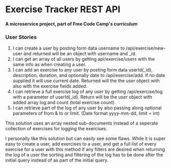 # Exercise Tracker REST API

#### A microservice project, part of Free Code Camp's curriculum

### User Stories

1. I can create a user by posting form data username to /api/exercise/new-user and returned will be an object with username and _id.
2. I can get an array of all users by getting api/exercise/users with the same info as when creating a user.
3. I can add an exercise to any user by posting form data userId(_id), description, duration, and optionally date to /api/exercise/add. If no date supplied it will use current date. Returned will the the user object with also with the exercise fields added.
4. I can retrieve a full exercise log of any user by getting /api/exercise/log with a parameter of userId(_id). Return will be the user object with added array log and count (total exercise count).
5. I can retrieve part of the log of any user by also passing along optional parameters of from & to or limit. (Date format yyyy-mm-dd, limit = int)

This solution uses an array nested sub-documents instead of a seperate collection of exercises for logging the exercises.

I personally like this solution but can easily see some flaws. While it is super easy to create a user, add exercises to a user, and get a full list of every exercise for a user with this method if any filters are desired when returning the log of a user the sorting and filtering of the log has to be done after the initial query instead of as part of the initial query.  